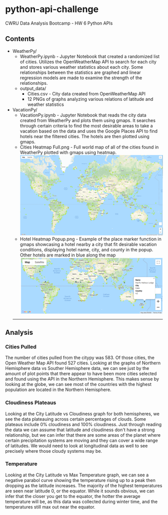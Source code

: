 # python-api-challenge
CWRU Data Analysis Bootcamp - HW 6 Python APIs

## Contents
* WeatherPy/
  * WeatherPy.ipynb - Jupyter Notebook that created a randomized list of cities. Utilizes the OpenWeatherMap API to search for each city and stores various weather statistics about each city. Some relationships between the statistics are graphed and linear regression models are made to examine the strength of the relationships.
  * output_data/
    * Cities.csv - City data created from OpenWeatherMap API
    * 12 PNGs of graphs analyzing various relations of latitude and weather statistics
* VacationPy/
  * VacationPy.ipynb - Jupyter Notebook that reads the city data created from WeatherPy and plots them using gmaps. It searches through certain criteria to find the most desirable areas to take a vacation based on the data and uses the Google Places API to find hotels near the filtered cities. The hotels are then plotted using gmaps.
  * Cities Heatmap Full.png - Full world map of all of the cities found in WeatherPy plotted with gmaps using heatmap.
  ![heatmap](/VacationPy/Cities%20Heatmap%20Full.PNG)
  * Hotel Heatmap Popup.png - Example of the place marker function in gmaps showcasing a hotel nearby a city that fit desirable vacation conditions, displaying hotel name, city, and county in the popup. Other hotels are marked in blue along the map
  ![hotelmap](/VacationPy/Hotel%20Heatmap%20Popup.png)
  --------------------------------------------
 ## Analysis
 
 ### Cities Pulled

The number of cities pulled from the citypy was 583. Of those cities, the Open Weather Map API found 527 cities. Looking at the graphs of Northern Hemisphere data vs Souther Hemisphere data, we can see just by the amount of plot points that there appear to have been more cities selected and found using the API in the Northern Hemisphere. This makes sense by looking at the globe, we can see most of the countries with the highest population are located in the Northern Hemisphere.
### Cloudiness Plateaus

Looking at the City Latitude vs Cloudiness graph for both hemispheres, we see the data plateauing across certain percentages of clouds. Some plateaus include 0% cloudiness and 100% cloudiness. Just through reading the data we can assume that latitude and cloudiness don't have a strong relationship, but we can infer that there are some areas of the planet where certain precipitation systems are moving and they can cover a wide range of latitudes. We would need to look at longitudinal data as well to see precisely where those cloudy systems may be.
### Temperature

Looking at the City Latitude vs Max Temperature graph, we can see a negative parabol curve showing the temperature rising up to a peak then dropping as the latitude increases. The majority of the highest temperatures are seen near latitude 0, or the equator. While it sounds obvious, we can infer that the closer you get to the equator, the hotter the average temperature will be, as this data was collected during winter time, and the temperatures still max out near the equator.
